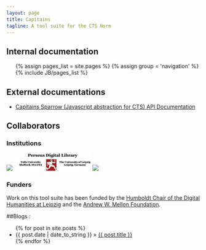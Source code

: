 ```yaml
---
layout: page
title: Capitains
tagline: A tool suite for the CTS Norm
---
```


## Internal documentation 

<ul>
{% assign pages_list = site.pages %}
{% assign group = 'navigation' %}
{% include JB/pages_list %}
</ul>

## External documentations

- [Capitains Sparrow (Javascript abstraction for CTS) API Documentation](http://capitains.github.io/Sparrow)

## Collaborators

### Institutions
<img src="http://perseids.org/perseids_banner31.png" width="200px"/>
<img src="/assets/images/perseus.png" width="200px"/>
<img src="http://www.dh.uni-leipzig.de/wo/wp-content/uploads/2014/03/logo_dh_wid-300x57.png" width="200px"/>

### Funders

Work on this tool suite has been funded by the [Humboldt Chair of the Digital Humanities at Leipzig](http://www.dh.uni-leipzig.de/wo/) and the [Andrew W. Mellon Foundation](http://www.mellon.org/).

##Blogs :

<ul class="posts">
  {% for post in site.posts %}
    <li><span>{{ post.date | date_to_string }}</span> &raquo; <a href="{{ BASE_PATH }}{{ post.url }}">{{ post.title }}</a></li>
  {% endfor %}
</ul>


